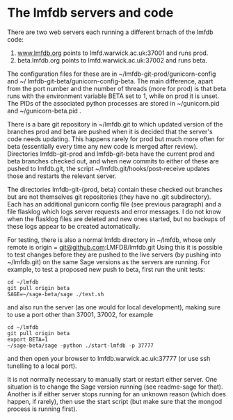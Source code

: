 # The lmfdb servers and code

There are two web servers each running a different brnach of the lmfdb code:

1. www.lmfdb.org points to lmfd.warwick.ac.uk:37001 and runs prod.
2. beta.lmfdb.org points to lmfd.warwick.ac.uk:37002 and runs beta.

The configuration files for these are in ~/lmfdb-git-prod/gunicorn-config and ~/
lmfdb-git-beta/gunicorn-config-beta.  The main difference, apart from the port number and the number of threads (more for prod) is that beta runs with the environment variable BETA set to 1, while on prod it is unset.  The PIDs of the associated python processes are stored in ~/gunicorn.pid and ~/gunicorn-beta.pid .

There is a bare git repository in ~/lmfdb.git to which updated version of the branches prod and beta are pushed when it is decided that the server's code needs updating.  This happens rarely for prod but much more often for beta (essentially every time any new code is merged after review).  Directories lmfdb-git-prod and lmfdb-git-beta have the current prod and beta branches checked out, and when new commits to either of these are pushed to lmfdb.git, the script ~/lmfdb.git/hooks/post-receive updates those and restarts the relevant server.

The directories lmfdb-git-{prod, beta} contain these checked out branches but are not themselves git repositories (they have no .git subdirectory).  Each has an additional gunicorn config file (see previous paragraph) and a file flasklog which logs server requests and error messages.  I do not know when the flasklog files are deleted and new ones started, but no backups of these logs appear to be created automatically.
 
For testing, there is also a normal lmfdb directory in ~/lmfdb, whose only remote is origin = git@github.com:LMFDB/lmfdb.git  Using this it is possible to test changes before they are pushed to the live servers (by pushing into ~/lmfdb.git) on the same Sage versions as the servers are running.  For example, to test a proposed new push to beta, first run the unit tests:

```
cd ~/lmfdb
git pull origin beta
SAGE=~/sage-beta/sage ./test.sh
```
and also run the server (as one would for local development), making sure to use a port other than 37001, 37002, for example
```
cd ~/lmfdb
git pull origin beta
export BETA=1
~/sage-beta/sage -python ./start-lmfdb -p 37777
```
and then open your browser to lmfdb.warwick.ac.uk:37777 (or use ssh tunelling to a local port).

It is not normally necessary to manually start or restart either server.  One situation is to change the Sage version running (see readme-sage for that).  Another is if either server stops running for an unknown reason (which does happen, if rarely), then use the start script (but make sure that the mongod process is running first).
